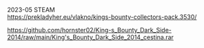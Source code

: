 2023-05 STEAM
<br/>
https://prekladyher.eu/vlakno/kings-bounty-collectors-pack.3530/

https://github.com/hornster02/King-s_Bounty_Dark_Side-2014/raw/main/King's_Bounty_Dark_Side_2014_cestina.rar
